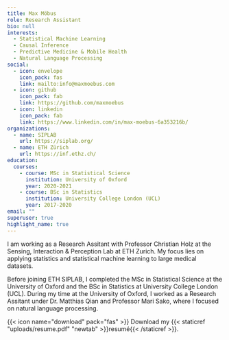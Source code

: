 ```yaml
---
title: Max Möbus
role: Research Assistant
bio: null
interests:
  - Statistical Machine Learning
  - Causal Inference
  - Predictive Medicine & Mobile Health
  - Natural Language Processing
social:
  - icon: envelope
    icon_pack: fas
    link: mailto:info@maxmoebus.com
  - icon: github
    icon_pack: fab
    link: https://github.com/maxmoebus
  - icon: linkedin
    icon_pack: fab
    link: https://www.linkedin.com/in/max-moebus-6a353216b/
organizations:
  - name: SIPLAB
    url: https://siplab.org/
  - name: ETH Zürich
    url: https://inf.ethz.ch/
education:
  courses:
    - course: MSc in Statistical Science
      institution: University of Oxford
      year: 2020-2021
    - course: BSc in Statistics
      institution: University College London (UCL)
      year: 2017-2020
email: ""
superuser: true
highlight_name: true
---
```

I am working as a Research Assitant with Professor Christian Holz at the Sensing, Interaction & Perception Lab at ETH Zurich. My focus lies on applying statistics and statistical machine learning to large medical datasets.

Before joining ETH SIPLAB, I completed the MSc in Statistical Science at the University of Oxford and the BSc in Statistics at University College London (UCL). During my time at the University of Oxford, I worked as a Research Assitant under Dr. Matthias Qian and Professor Mari Sako, where I focused on natural language processing.

{{< icon name="download" pack="fas" >}} Download my {{< staticref "uploads/resume.pdf" "newtab" >}}resumé{{< /staticref >}}.
